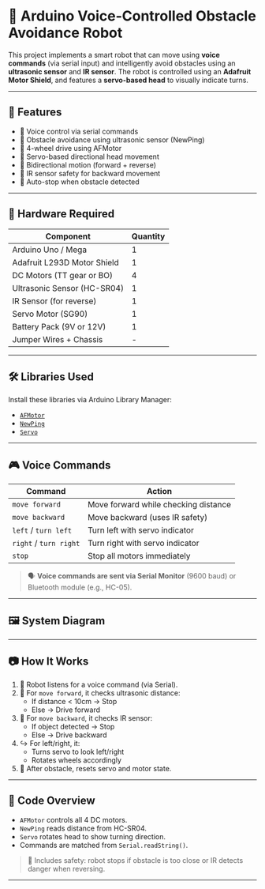 # 🤖 Arduino Voice-Controlled Obstacle Avoidance Robot

This project implements a smart robot that can move using **voice commands** (via serial input) and intelligently avoid obstacles using an **ultrasonic sensor** and **IR sensor**. The robot is controlled using an **Adafruit Motor Shield**, and features a **servo-based head** to visually indicate turns.

---

## 🧠 Features

- 🎤 Voice control via serial commands
- 🧭 Obstacle avoidance using ultrasonic sensor (NewPing)
- 🚗 4-wheel drive using AFMotor
- 🦾 Servo-based directional head movement
- 🔁 Bidirectional motion (forward + reverse)
- 🚦 IR sensor safety for backward movement
- 🛑 Auto-stop when obstacle detected

---

## 🔧 Hardware Required

| Component                  | Quantity |
|---------------------------|----------|
| Arduino Uno / Mega        | 1        |
| Adafruit L293D Motor Shield | 1      |
| DC Motors (TT gear or BO) | 4        |
| Ultrasonic Sensor (HC-SR04)| 1       |
| IR Sensor (for reverse)   | 1        |
| Servo Motor (SG90)        | 1        |
| Battery Pack (9V or 12V)  | 1        |
| Jumper Wires + Chassis    | -        |

---

## 🛠️ Libraries Used

Install these libraries via Arduino Library Manager:

- [`AFMotor`](https://github.com/adafruit/Adafruit-Motor-Shield-library)
- [`NewPing`](https://bitbucket.org/teckel12/arduino-new-ping/wiki/Home)
- [`Servo`](https://www.arduino.cc/en/Reference/Servo)

---

## 🎮 Voice Commands

| Command         | Action                          |
|----------------|----------------------------------|
| `move forward` | Move forward while checking distance |
| `move backward`| Move backward (uses IR safety)   |
| `left` / `turn left` | Turn left with servo indicator |
| `right` / `turn right`| Turn right with servo indicator |
| `stop`         | Stop all motors immediately      |

> 🗣️ **Voice commands are sent via Serial Monitor** (9600 baud) or Bluetooth module (e.g., HC-05).

---

## 🖼️ System Diagram


---
## 📷 How It Works

1. 🧠 Robot listens for a voice command (via Serial).
2. 🎯 For `move forward`, it checks ultrasonic distance:
   - If distance < 10cm → Stop
   - Else → Drive forward
3. 🧼 For `move backward`, it checks IR sensor:
   - If object detected → Stop
   - Else → Drive backward
4. ↪️ For left/right, it:
   - Turns servo to look left/right
   - Rotates wheels accordingly
5. 🛑 After obstacle, resets servo and motor state.

---

## 📝 Code Overview

- `AFMotor` controls all 4 DC motors.
- `NewPing` reads distance from HC-SR04.
- `Servo` rotates head to show turning direction.
- Commands are matched from `Serial.readString()`.

> 🧪 Includes safety: robot stops if obstacle is too close or IR detects danger when reversing.

---

